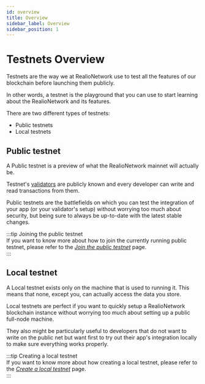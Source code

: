 ```yaml
---
id: overview
title: Overview
sidebar_label: Overview
sidebar_position: 1
---
```


# Testnets Overview
Testnets are the way we at RealioNetwork use to test all the features of our blockchain before launching them publicly.

In other words, a testnet is the playground that you can use to start learning about the RealioNetwork and its features.

There are two different types of testnets:

- Public testnets
- Local testnets

## Public testnet
A Public testnet is a preview of what the RealioNetwork mainnet will actually be.

Testnet's [validators](/validators/overview) are publicly known and every developer can write and read transactions from them.

Public testnets are the battlefields on which you can test the integration of your app (or your validator's setup) without worrying too much about security, but being sure to always be up-to-date with the latest stable changes.

:::tip Joining the public testnet  
If you want to know more about how to join the currently running public testnet, please refer to the [_Join the public testnet_](/testnet/join-public/setup) page.  
:::

## Local testnet
A Local testnet exists only on the machine that is used to running it. This means that none, except you, can actually access the data you store.

Local testnets are perfect if you want to quickly setup a RealioNetwork blockchain instance without worrying too much about setting up a public full-node machine.

They also might be particularly useful to developers that do not want to write on the public net but want first to try out their app's integration locally to make sure everything works properly.

:::tip Creating a local testnet  
If you want to know more about how creating a local testnet, please refer to the [_Create a local testnet_](/testnet/create-local) page.  
::: 
